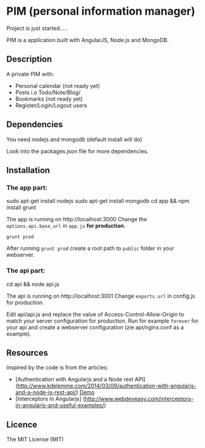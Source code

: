 # PIM (personal information manager)

Project is just started.....

PIM is a application built with AngularJS, Node.js and MongoDB.

## Description

A private PIM with:

* Personal calendar (not ready yet)
* Posts i.o Todo/Note/Blog/
* Bookmarks (not ready yet)
* Register/Login/Logout users

## Dependencies

You need nodejs and mongodb (default install will do)

Look into the packages.json file for more dependencies.

## Installation

### The app part:

   sudo apt-get install nodejs
   sudo apt-get install mongodb
   cd app && npm install
   grunt 

The app is running on http://localhost:3000
Change the `options.api.base_url` in `app.js` **for production**. 

    grunt prod

After running `grunt prod` create a root path to `public` folder in your webserver.

### The api part:

   cd api && node api.js

The api is running on http://localhost:3001
Change `exports.url` in config.js for production.

Edit api/api.js and replace the value of Access-Control-Allow-Origin to match your server configuration for production.
Run for example `forever` for your api and create a webserver configuration (zie api/nginx.conf as a example).

## Resources

Inspired by the code is from the articles:

* [Authentication with Angularjs and a Node rest API] (http://www.kdelemme.com/2014/03/09/authentication-with-angularjs-and-a-node-js-rest-api/) 
  [Demo]( http://projects.kdelemme.com/blog/app/#/)
* [Interceptors in Angularjs] (http://www.webdeveasy.com/interceptors-in-angularjs-and-useful-examples/)

## Licence
The MIT License (MIT)

